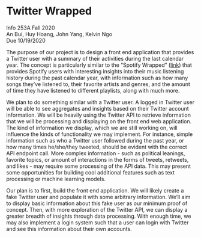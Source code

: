 # Twitter Wrapped
Info 253A Fall 2020<br>
An Bui, Huy Hoang, John Yang, Kelvin Ngo<br>
Due 10/19/2020

The purpose of our project is to design a front end application that provides a Twitter user with a summary of their activities during the last calendar year. The concept is particularly similar to the “Spotify Wrapped” ([link](https://www.spotify.com/us/wrapped/)) that provides Spotify users with interesting insights into their music listening history during the past calendar year, with information such as how many songs they’ve listened to, their favorite artists and genres, and the amount of time they have listened to different playlists, along with much more.

We plan to do something similar with a Twitter user. A logged in Twitter user will be able to see aggregates and insights based on their Twitter account information. We will be heavily using the Twitter API to retrieve information that we will be processing and displaying on the front end web application. The kind of information we display, which we are still working on, will influence the kinds of functionality we may implement. For instance, simple information such as who a Twitter user followed during the past year, or how many times he/she/they tweeted, should be evident with the correct API endpoint call. More complex information - such as political leanings, favorite topics, or amount of interactions in the forms of tweets, retweets, and likes - may require some processing of the API data. This may present some opportunities for building cool additional features such as text processing or machine learning models.

Our plan is to first, build the front end application. We will likely create a fake Twitter user and populate it with some arbitrary information. We’ll aim to display basic information about this fake user as our minimum proof of concept. Then, with more exploration of the Twitter API, we can display a greater breadth of insights through data processing. With enough time, we may also implement a login system such that a user can login with Twitter and see this information about their own accounts.
